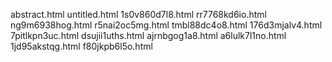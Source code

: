abstract.html
untitled.html
1s0v860d7l8.html
rr7768kd6io.html
ng9m6938hog.html
r5nai2oc5mg.html
tmbl88dc4o8.html
176d3mjalv4.html
7pitlkpn3uc.html
dsujii1uths.html
ajrnbgog1a8.html
a6lulk7l1no.html
1jd95akstqg.html
f80jkpb6l5o.html